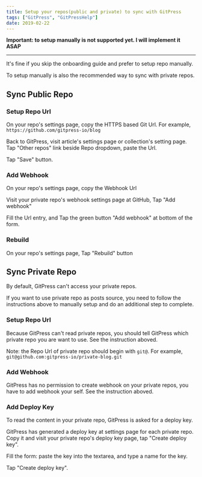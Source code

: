 ```yaml
---
title: Setup your repos(public and private) to sync with GitPress
tags: ["GitPress", "GitPressHelp"]
date: 2019-02-22
---
```


**Important: to setup manually is not supported yet. I will implement it ASAP**

---

It's fine if you skip the onboarding guide and prefer to setup repo manually. 

To setup manually is also the recommended way to sync with private repos.

## Sync Public Repo

### Setup Repo Url

On your repo's settings page, copy the HTTPS based Git Url. For example, `https://github.com/gitpress-io/blog`

Back to GitPress, visit article's settings page or collection's setting page. Tap "Other repos" link beside Repo dropdown, paste the Url.

Tap "Save" button.

### Add Webhook

On your repo's settings page, copy the Webhook Url

Visit your private repo's webhook settings page at GitHub, Tap "Add webhook"

Fill the Url entry, and Tap the green button "Add webhook" at bottom of the form.

### Rebuild

On your repo's settings page, Tap "Rebuild" button


## Sync Private Repo

By default, GitPress can't access your private repos.

If you want to use private repo as posts source, you need to follow the instructions above to manually setup and do an additional step to complete.

### Setup Repo Url

Because GitPress can't read private repos, you should tell GitPress which private repo you are want to use. See the instruction aboved.

Note: the Repo Url of private repo should begin with `git@`. For example, `git@github.com:gitpress-io/private-blog.git`

### Add Webhook

GitPress has no permission to create webhook on your private repos, you have to add webhook your self. See the instruction aboved.

### Add Deploy Key

To read the content in your private repo, GitPress is asked for a deploy key.

GitPress has generated a deploy key at settings page for each private repo. Copy it and visit your private repo's deploy key page, tap "Create deploy key".

Fill the form: paste the key into the textarea, and type a name for the key.

Tap "Create deploy key".

